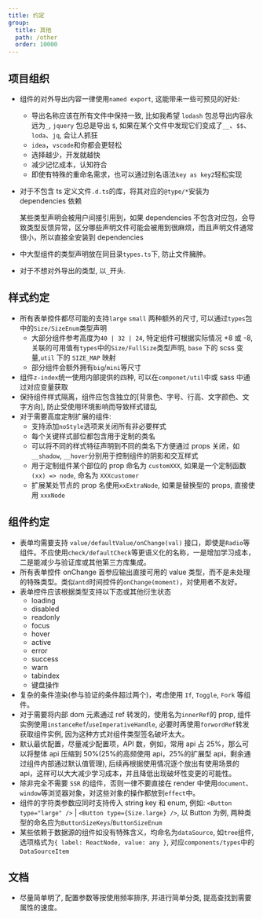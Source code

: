 ```yaml
---
title: 约定
group:
  title: 其他
  path: /other
  order: 10000
---
```


## 项目组织

- 组件的对外导出内容一律使用`named export`, 这能带来一些可预见的好处:

  - 导出名称应该在所有文件中保持一致, 比如我希望 `lodash` 包总导出内容永远为`_`, `jquery` 包总是导出 `$`, 如果在某个文件中发现它们变成了`__`、`$$`、`loda`、`jq`, 会让人抓狂
  - `idea`，`vscode`和你都会更轻松
  - 选择越少，开发就越快
  - 减少记忆成本，认知符合
  - 即使有特殊的重命名需求，也可以通过别名语法`key as key2`轻松实现

- 对于不包含 ts 定义文件`.d.ts`的库，将其对应的`@type/*`安装为 dependencies 依赖

  某些类型声明会被用户间接引用到，如果 dependencies 不包含对应包，会导致类型反馈异常，区分哪些声明文件可能会被用到很麻烦，而且声明文件通常很小，所以直接全安装到 dependencies

- 中大型组件的类型声明放在同目录`types.ts`下, 防止文件臃肿。
- 对于不想对外导出的类型, 以`_`开头.

## 样式约定

- 所有表单控件都尽可能的支持`large` `small` 两种额外的尺寸, 可以通过`types`包中的`Size/SizeEnum`类型声明
  - 大部分组件参考高度为`40 | 32 | 24`, 特定组件可根据实际情况 +8 或 -8, 关联的可用值有`types`中的`Size/FullSize`类型声明, `base` 下的 scss 变量,`util` 下的 `SIZE_MAP` 映射
  - 部分组件会额外拥有`big`/`mini`等尺寸
- 组件`z-index`统一使用内部提供的四种, 可以在`componet/util`中或 sass 中通过对应变量获取
- 保持组件样式隔离，组件应包含独立的[背景色、字号、行高、文字颜色、文字方向], 防止受使用环境影响而导致样式错乱
- 对于需要高度定制扩展的组件:
  - 支持添加`noStyle`选项来关闭所有非必要样式
  - 每个关键样式部位都包含用于定制的类名
  - 可以将不同的样式特征声明到不同的类名下方便通过 props 关闭，如`__shadow`, `__hover`分别用于控制组件的阴影和交互样式
  - 用于定制组件某个部位的 prop 命名为 `customXXX`, 如果是一个定制函数`(xx) => node`, 命名为 `XXXcustomer`
  - 扩展某处节点的 prop 名使用`xxExtraNode`, 如果是替换型的 props, 直接使用 `xxxNode`

## 组件约定

- 表单均需要支持 `value/defaultValue/onChange(val)` 接口，即使是`Radio`等组件。不应使用`check/defaultCheck`等更语义化的名称，一是增加学习成本，二是能减少与验证库或其他第三方库集成。
- 所有表单控件 onChange 首参应输出直接可用的 value 类型，而不是未处理的特殊类型。类似`antd`时间控件的`onChange(moment)`，对使用者不友好。
- 表单控件应该根据类型支持以下态或其他衍生状态
  - loading
  - disabled
  - readonly
  - focus
  - hover
  - active
  - error
  - success
  - warn
  - tabindex
  - 键盘操作
- 复杂的条件渲染(参与验证的条件超过两个)，考虑使用 `If`, `Toggle`, `Fork` 等组件。
- 对于需要将内部 dom 元素通过 ref 转发的，使用名为`innerRef`的 prop, 组件实例使用`instanceRef`/`useImperativeHandle`, 必要时再使用`forwordRef`转发获取组件实例, 因为这种方式对组件类型签名破坏太大。
- 默认最优配置，尽量减少配置项，API 数，例如，常用 api 占 25%，那么可以将整体 api 压缩到 50%(25%的高频使用 api，25%的扩展型 api，剩余通过组件内部通过默认值管理), 后续再根据使用情况逐个放出有使用场景的 api，这样可以大大减少学习成本，并且降低出现破坏性变更的可能性。
- 除非完全不需要 `SSR` 的组件，否则一律不要直接在 render 中使用`document`、`window`等浏览器对象，对这些对象的操作都放到`effect`中。
- 组件的字符类参数应同时支持传入 string key 和 enum, 例如: `<Button type="large" />` | `<Button type={Size.large} />`, 以 Button 为例, 两种类型的命名应为`ButtonSizeKeys`/`ButtonSizeEnum`
- 某些依赖于数据源的组件如没有特殊含义，均命名为`dataSource`, 如`tree`组件, 选项格式为`{ label: ReactNode, value: any }`, 对应`components/types`中的`DataSourceItem`

## 文档

- 尽量简单明了, 配置参数等按使用频率排序, 并进行简单分类, 提高查找到需要属性的速度。
